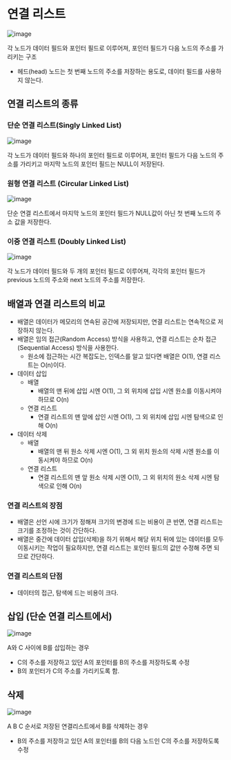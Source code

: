 # 연결 리스트

![image](https://user-images.githubusercontent.com/95271528/147350666-561ced3f-4033-4741-a3f0-70c320d221a6.png)

각 노드가 데이터 필드와 포인터 필드로 이루어져, 포인터 필드가 다음 노드의 주소를 가리키는 구조
+ 헤드(head) 노드는 첫 번째 노드의 주소를 저장하는 용도로, 데이터 필드를 사용하지 않는다.

## 연결 리스트의 종류

### 단순 연결 리스트(Singly Linked List)

![image](https://user-images.githubusercontent.com/95271528/147350666-561ced3f-4033-4741-a3f0-70c320d221a6.png)

각 노드가 데이터 필드와 하나의 포인터 필드로 이루어져, 포인터 필드가 다음 노드의 주소를 가리키고 마지막 노드의 포인터 필드는 NULL이 저장된다.


### 원형 연결 리스트 (Circular Linked List)

![image](https://user-images.githubusercontent.com/95271528/147351617-a759e7e5-0bbd-4e54-a664-354a7baec8f0.png)

단순 연결 리스트에서 마지막 노드의 포인터 필드가 NULL값이 아닌 첫 번째 노드의 주소 값을 저장한다.

### 이중 연결 리스트 (Doubly Linked List)

![image](https://user-images.githubusercontent.com/95271528/147352615-09ffcfce-55ca-46ac-a606-de066b593f8d.png)

각 노드가 데이터 필드와 두 개의 포인터 필드로 이루어져, 각각의 포인터 필드가 previous 노드의 주소와 next 노드의 주소를 저장한다.

## 배열과 연결 리스트의 비교
+ 배열은 데이터가 메모리의 연속된 공간에 저장되지만, 연결 리스트는 연속적으로 저장하지 않는다.
+ 배열은 임의 접근(Random Access) 방식을 사용하고, 연결 리스트는 순차 접근(Sequential Access) 방식을 사용한다.
  + 원소에 접근하는 시간 복잡도는, 인덱스를 알고 있다면 배열은 O(1), 연결 리스트는 O(n)이다.
+ 데이터 삽입
  + 배열
    + 배열의 맨 뒤에 삽입 시엔 O(1), 그 외 위치에 삽입 시엔 원소를 이동시켜야 하므로 O(n)
  + 연결 리스트
    + 연결 리스트의 맨 앞에 삽인 시엔 O(1), 그 외 위치에 삽입 시엔 탐색으로 인해 O(n)
+ 데이터 삭제
  + 배열
    + 배열의 맨 뒤 원소 삭제 시엔 O(1), 그 외 위치 원소의 삭제 시엔 원소를 이동시켜야 하므로 O(n)
  + 연결 리스트
    + 연결 리스트의 맨 앞 원소 삭제 시엔 O(1), 그 외 위치의 원소 삭제 시엔 탐색으로 인해 O(n)

### 연결 리스트의 장점
+ 배열은 선언 시에 크기가 정해져 크기의 변경에 드는 비용이 큰 반면, 연결 리스트는 크기를 조정하는 것이 간단하다.
+ 배열은 중간에 데이터 삽입(삭제)을 하기 위해서 해당 위치 뒤에 있는 데이터를 모두 이동시키는 작업이 필요하지만, 연결 리스트는 포인터 필드의 값만 수정해 주면 되므로 간단하다.

### 연결 리스트의 단점
+ 데이터의 접근, 탐색에 드는 비용이 크다.

## 삽입 (단순 연결 리스트에서)

![image](https://user-images.githubusercontent.com/95271528/147357565-3930b918-d373-4446-bd53-107644a50254.png)

A와 C 사이에 B를 삽입하는 경우
+ C의 주소를 저장하고 있던 A의 포인터를 B의 주소를 저장하도록 수정
+ B의 포인터가 C의 주소를 가리키도록 함.

## 삭제

![image](https://user-images.githubusercontent.com/95271528/147357774-40d89e34-00a2-4db5-9bc2-9a791be3e46d.png)

A B C 순서로 저장된 연결리스트에서 B를 삭제하는 경우
+ B의 주소를 저장하고 있던 A의 포인터를 B의 다음 노드인 C의 주소를 저장하도록 수정
